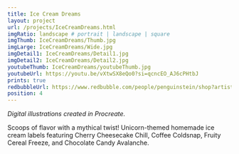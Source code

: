 ```yaml
---
title: Ice Cream Dreams
layout: project
url: /projects/IceCreamDreams.html
imgRatio: landscape # portrait | landscape | square
imgThumb: IceCreamDreams/Thumb.jpg
imgLarge: IceCreamDreams/Wide.jpg
imgDetail1: IceCreamDreams/Detail1.jpg
imgDetail2: IceCreamDreams/Detail2.jpg
youtubeThumb: IceCreamDreams/youtubeThumb.jpg
youtubeUrl: https://youtu.be/vXtwSX8eQo0?si=qcncEO_AJ6cPHtbJ
prints: true
redbubbleUrl: https://www.redbubble.com/people/penguinstein/shop?artistUserName=penguinstein&asc=u&collections=4247104
position: 4
---
```

*Digital illustrations created in Procreate.*

Scoops of flavor with a mythical twist! Unicorn-themed homemade ice cream labels featuring Cherry Cheesecake Chill, Coffee Coldsnap, Fruity Cereal Freeze, and Chocolate Candy Avalanche.